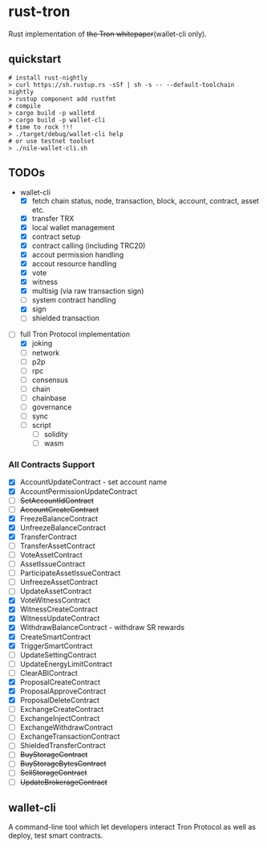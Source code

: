 # rust-tron

Rust implementation of ~~the Tron whitepaper~~(wallet-cli only).

## quickstart

```console
# install rust-nightly
> curl https://sh.rustup.rs -sSf | sh -s -- --default-toolchain nightly
> rustup component add rustfmt
# compile
> cargo build -p walletd
> cargo build -p wallet-cli
# time to rock !!!
> ./target/debug/wallet-cli help
# or use testnet toolset
> ./nile-wallet-cli.sh
```

## TODOs

- wallet-cli
  - [x] fetch chain status, node, transaction, block, account, contract, asset etc.
  - [x] transfer TRX
  - [x] local wallet management
  - [x] contract setup
  - [x] contract calling (including TRC20)
  - [x] accout permission handling
  - [x] accout resource handling
  - [x] vote
  - [x] witness
  - [x] multisig (via raw transaction sign)
  - [ ] system contract handling
  - [x] sign
  - [ ] shielded transaction
- [ ] full Tron Protocol implementation
  - [x] joking
  - [ ] network
  - [ ] p2p
  - [ ] rpc
  - [ ] consensus
  - [ ] chain
  - [ ] chainbase
  - [ ] governance
  - [ ] sync
  - [ ] script
    - [ ] solidity
    - [ ] wasm

### All Contracts Support

- [x] AccountUpdateContract - set account name
- [x] AccountPermissionUpdateContract
- [ ] ~~SetAccountIdContract~~
- [ ] ~~AccountCreateContract~~
- [x] FreezeBalanceContract
- [x] UnfreezeBalanceContract
- [x] TransferContract
- [ ] TransferAssetContract
- [ ] VoteAssetContract
- [ ] AssetIssueContract
- [ ] ParticipateAssetIssueContract
- [ ] UnfreezeAssetContract
- [ ] UpdateAssetContract
- [x] VoteWitnessContract
- [x] WitnessCreateContract
- [x] WitnessUpdateContract
- [x] WithdrawBalanceContract - withdraw SR rewards
- [x] CreateSmartContract
- [x] TriggerSmartContract
- [ ] UpdateSettingContract
- [ ] UpdateEnergyLimitContract
- [ ] ClearABIContract
- [x] ProposalCreateContract
- [x] ProposalApproveContract
- [x] ProposalDeleteContract
- [ ] ExchangeCreateContract
- [ ] ExchangeInjectContract
- [ ] ExchangeWithdrawContract
- [ ] ExchangeTransactionContract
- [ ] ShieldedTransferContract
- [ ] ~~BuyStorageContract~~
- [ ] ~~BuyStorageBytesContract~~
- [ ] ~~SellStorageContract~~
- [ ] ~~UpdateBrokerageContract~~

## wallet-cli

A command-line tool which let developers interact Tron Protocol as well as deploy, test smart contracts.
